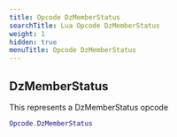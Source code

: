 ```yaml
---
title: Opcode DzMemberStatus
searchTitle: Lua Opcode DzMemberStatus
weight: 1
hidden: true
menuTitle: Opcode DzMemberStatus
---
```

## DzMemberStatus

This represents a DzMemberStatus opcode
```lua
Opcode.DzMemberStatus
```